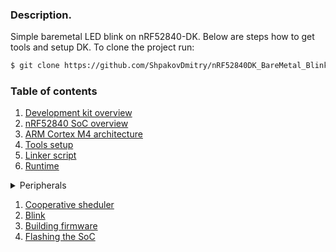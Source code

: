### Description.
Simple baremetal LED blink on nRF52840-DK.
Below are steps how to get tools and setup DK.
To clone the project run:
```bash
$ git clone https://github.com/ShpakovDmitry/nRF52840DK_BareMetal_Blink.git
```

### Table of contents

1. [Development kit overview](/docs/dk-overview/README.md)
1. [nRF52840 SoC overview](/docs/nRF52840-overview/README.md)
1. [ARM Cortex M4 architecture](/docs/arm-cortex-m4-architecture/README.md)
1. [Tools setup](/docs/tools-setup/README.md)
1. [Linker script](/docs/linker-script/README.md)
1. [Runtime](/docs/runtime/README.md)

<details>
<summary>Peripherals</summary>
1. [Clock](/docs/clock/README.md)
1. [GPIO](/docs/gpio/README.md)
1. [SysTime](/docs/systime/README.md)
1. [RTC](/docs/rtc/README.md)
1. [NVIC](/docs/nvic/README.md)
</details>

1. [Cooperative sheduler](/docs/cooperative-sheduler/README.md)
1. [Blink](/docs/blink/README.md)
1. [Building firmware](/docs/building_firmware/README.md)
1. [Flashing the SoC](/docs/flashing_the_soc/README.md)
